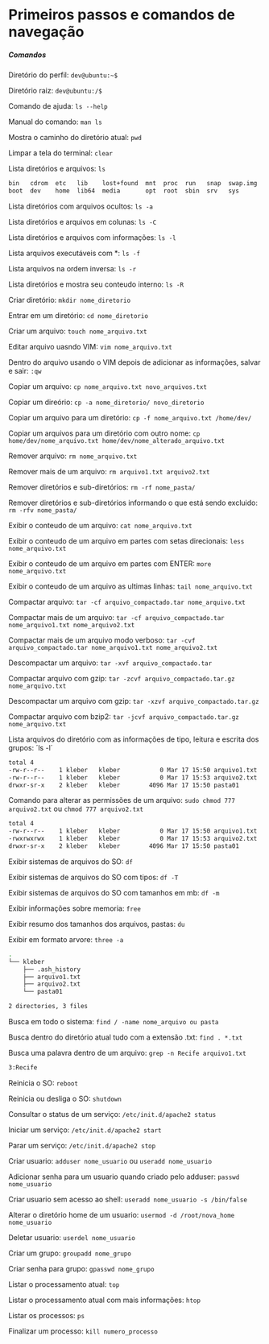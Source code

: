 # Primeiros passos e comandos de navegação


##### Comandos
Diretório do perfil: `dev@ubuntu:~$`

Diretório raiz: `dev@ubuntu:/$`

Comando de ajuda: `ls --help`

Manual do comando: `man ls`

Mostra o caminho do diretório atual: `pwd`

Limpar a tela do terminal: `clear`

Lista diretórios e arquivos: `ls`
~~~bash
bin   cdrom  etc   lib    lost+found  mnt  proc  run   snap  swap.img  tmp  var
boot  dev    home  lib64  media       opt  root  sbin  srv   sys       usr
~~~

Lista diretórios com arquivos ocultos: `ls -a`

Lista diretórios e arquivos em colunas: `ls -C`

Lista diretórios e arquivos com informações: `ls -l`

Lista arquivos executáveis com *: `ls -f`

Lista arquivos na ordem inversa: `ls -r`

Lista diretórios e mostra seu conteudo interno: `ls -R`

Criar diretório: `mkdir nome_diretorio`

Entrar em um diretório: `cd nome_diretorio`

Criar um arquivo: `touch nome_arquivo.txt`

Editar arquivo uasndo VIM: `vim nome_arquivo.txt`

Dentro do arquivo usando o VIM depois de adicionar as informações, salvar e sair: `:qw`

Copiar um arquivo: `cp nome_arquivo.txt novo_arquivos.txt`

Copiar um direório: `cp -a nome_diretorio/ novo_diretorio`

Copiar um arquivo para um diretório: `cp -f nome_arquivo.txt /home/dev/`

Copiar um arquivos para um diretório com outro nome: `cp home/dev/nome_arquivo.txt home/dev/nome_alterado_arquivo.txt`

Remover arquivo: `rm nome_arquivo.txt`

Remover mais de um arquivo: `rm arquivo1.txt arquivo2.txt`

Remover diretórios e sub-diretórios: `rm -rf nome_pasta/`

Remover diretórios e sub-diretórios informando o que está sendo excluido: `rm -rfv nome_pasta/`

Exibir o conteudo de um arquivo: `cat nome_arquivo.txt`

Exibir o conteudo de um arquivo em partes com setas direcionais: `less nome_arquivo.txt`

Exibir o conteudo de um arquivo em partes com ENTER: `more nome_arquivo.txt`

Exibir o conteudo de um arquivo as ultimas linhas: `tail nome_arquivo.txt`

Compactar arquivo: `tar -cf arquivo_compactado.tar nome_arquivo.txt`

Compactar mais de um arquivo: `tar -cf arquivo_compactado.tar nome_arquivo1.txt nome_arquivo2.txt`

Compactar mais de um arquivo modo verboso: `tar -cvf arquivo_compactado.tar nome_arquivo1.txt nome_arquivo2.txt`

Descompactar um arquivo: `tar -xvf arquivo_compactado.tar`

Compactar arquivo com gzip: `tar -zcvf arquivo_compactado.tar.gz nome_arquivo.txt`

Descompactar um arquivo com gzip: `tar -xzvf arquivo_compactado.tar.gz`

Compactar arquivo com bzip2: `tar -jcvf arquivo_compactado.tar.gz nome_arquivo.txt`

Lista arquivos do diretório com as informações de tipo, leitura e escrita dos grupos: ´ls -l´
~~~bash
total 4
-rw-r--r--    1 kleber   kleber           0 Mar 17 15:50 arquivo1.txt
-rw-r--r--    1 kleber   kleber           0 Mar 17 15:53 arquivo2.txt
drwxr-sr-x    2 kleber   kleber        4096 Mar 17 15:50 pasta01
~~~

Comando para alterar as permissões de um arquivo: `sudo chmod 777 arquivo2.txt` ou `chmod 777 arquivo2.txt`
~~~bash
total 4
-rw-r--r--    1 kleber   kleber           0 Mar 17 15:50 arquivo1.txt
-rwxrwxrwx    1 kleber   kleber           0 Mar 17 15:53 arquivo2.txt
drwxr-sr-x    2 kleber   kleber        4096 Mar 17 15:50 pasta01
~~~

Exibir sistemas de arquivos do SO: `df`

Exibir sistemas de arquivos do SO com tipos: `df -T`

Exibir sistemas de arquivos do SO com tamanhos em mb: `df -m`

Exibir informações sobre memoria: `free`

Exibir resumo dos tamanhos dos arquivos, pastas: `du`

Exibir em formato arvore: `three -a`
~~~bash
.
└── kleber
    ├── .ash_history
    ├── arquivo1.txt
    ├── arquivo2.txt
    └── pasta01

2 directories, 3 files
~~~

Busca em todo o sistema: `find / -name nome_arquivo ou pasta `

Busca dentro do diretório atual tudo com a extensão .txt: `find . *.txt`

Busca uma palavra dentro de um arquivo: `grep -n Recife arquivo1.txt`
~~~bash
3:Recife
~~~

Reinicia o SO: `reboot`

Reinicia ou desliga o SO: `shutdown`

Consultar o status de um serviço: `/etc/init.d/apache2 status`

Iniciar um serviço: `/etc/init.d/apache2 start`

Parar um serviço: `/etc/init.d/apache2 stop`

Criar usuario: `adduser nome_usuario` ou `useradd nome_usuario`

Adicionar senha para um usuario quando criado pelo adduser: `passwd nome_usuario`

Criar usuario sem acesso ao shell: `useradd nome_usuario -s /bin/false` 

Alterar o diretório home de um usuario: `usermod -d /root/nova_home nome_usuario`

Deletar usuario: `userdel nome_usuario`

Criar um grupo: `groupadd nome_grupo`

Criar senha para grupo: `gpasswd nome_grupo`

Listar o processamento atual: `top`

Listar o processamento atual com mais informações: `htop`

Listar os processos: `ps`

Finalizar um processo: `kill numero_processo`